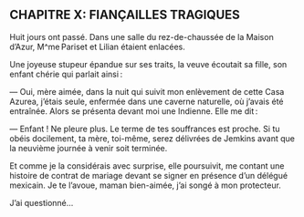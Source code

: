## CHAPITRE X: FIANÇAILLES TRAGIQUES

Huit jours ont passé. Dans une salle du rez-de-chaussée de la Maison d’Azur, M^me Pariset et Lilian étaient enlacées.

Une joyeuse stupeur épandue sur ses traits, la veuve écoutait sa fille, son enfant chérie qui parlait ainsi :

— Oui, mère aimée, dans la nuit qui suivit mon enlèvement de cette Casa Azurea, j’étais seule, enfermée dans une caverne naturelle, où j’avais été entraînée. Alors se présenta devant moi une Indienne. Elle me dit :

— Enfant ! Ne pleure plus. Le terme de tes souffrances est proche. Si tu obéis docilement, ta mère, toi-même, serez délivrées de Jemkins avant que la neuvième journée à venir soit terminée.

Et comme je la considérais avec surprise, elle poursuivit, me contant une histoire de contrat de mariage devant se signer en présence d’un délégué mexicain. Je te l’avoue, maman bien-aimée, j’ai songé à mon protecteur.

J’ai questionné…
